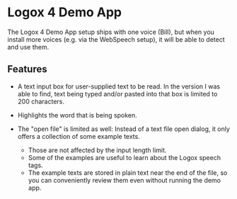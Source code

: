 ﻿
Logox 4 Demo App
================

The Logox 4 Demo App setup ships with one voice (Bill),
but when you install more voices (e.g. via the WebSpeech setup),
it will be able to detect and use them.


Features
--------

* A text input box for user-supplied text to be read.
  In the version I was able to find, text being typed and/or pasted into
  that box is limited to 200 characters.

* Highlights the word that is being spoken.

* The "open file" is limited as well: Instead of a text file open dialog,
  it only offers a collection of some example texts.
  * Those are not affected by the input length limit.
  * Some of the examples are useful to learn about the Logox speech tags.
  * The example texts are stored in plain text near the end of the file,
    so you can conveniently review them even without running the demo app.





